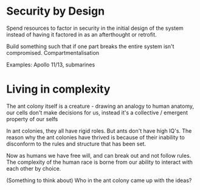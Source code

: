 # Security by Design
Spend resources to factor in security in the initial design of the system instead of
having it factored in as an afterthought or retrofit.

Build something such that if one part breaks the entire system isn't compromised.
Compartmentalisation

Examples: Apollo 11/13, submarines

# Living in complexity
The ant colony itself is a creature - drawing an analogy to human anatomy, our cells
don't make decisions for us, instead it's a collective / emergent property of our selfs

In ant colonies, they all have rigid roles. But ants don't have high IQ's. The reason
why the ant colonies have thrived is because of their inability to disconform to the
rules and structure that has been set.

Now as humans we have free will, and can break out and not follow rules. The complexity
of the human race is borne from our ability to interact with each other by choice.

(Something to think about) Who in the ant colony came up with the ideas?
